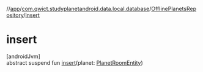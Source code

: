 //[app](../../../index.md)/[com.qwict.studyplanetandroid.data.local.database](../index.md)/[OfflinePlanetsRepository](index.md)/[insert](insert.md)

# insert

[androidJvm]\
abstract suspend fun [insert](insert.md)(planet: [PlanetRoomEntity](../../com.qwict.studyplanetandroid.data.local.schema/-planet-room-entity/index.md))
